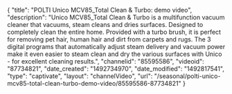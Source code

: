 {
    "title": "POLTI Unico MCV85_Total Clean & Turbo: demo video",
    "description": "Unico MCV85_Total Clean & Turbo is a multifunction vacuum cleaner that vacuums, steam cleans and dries surfaces. Designed to completely clean the entire home. Provided with a turbo brush, it is perfect for removing pet hair, human hair and dirt from  carpets and rugs. The 3 digital programs that automatically adjust steam delivery and vacuum power make it even easier to steam clean and dry the various surfaces with Unico - for excellent cleaning results.",
    "channelid": "85595586",
    "videoid": "87734821",
    "date_created": "1492734970",
    "date_modified": "1492817541",
    "type": "captivate",
    "layout": "channelVideo",
    "url": "\/seasonal\/polti-unico-mcv85-total-clean-turbo-demo-video\/85595586-87734821"
}